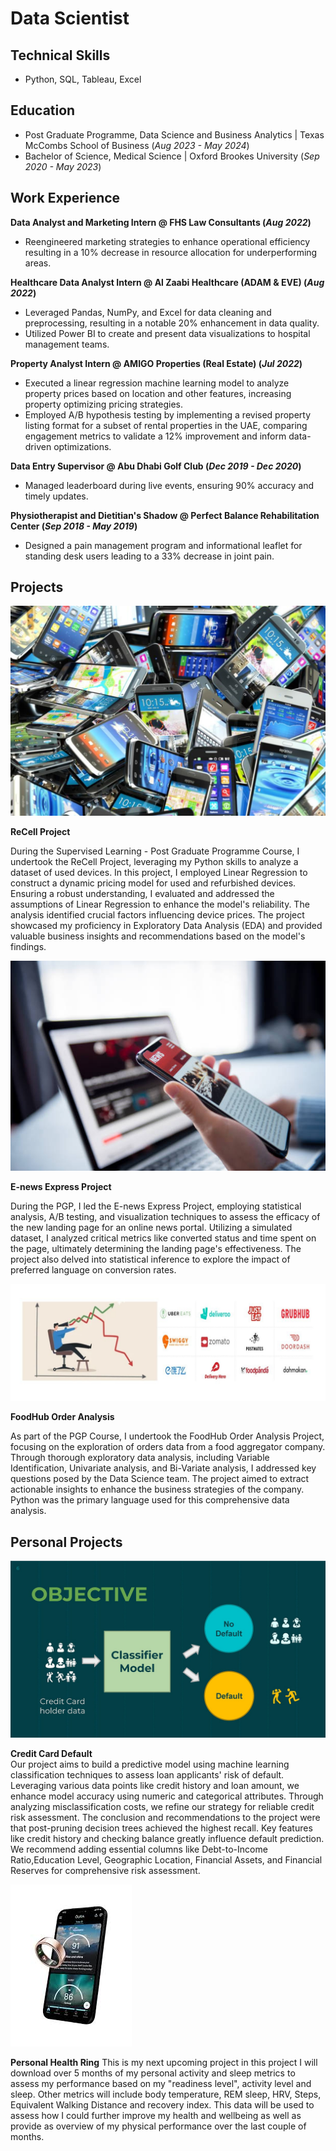 # Data Scientist 

## Technical Skills
- Python, SQL, Tableau, Excel

## Education
- Post Graduate Programme, Data Science and Business Analytics | Texas McCombs School of Business (_Aug 2023 - May 2024_)
- Bachelor of Science, Medical Science | Oxford Brookes University (_Sep 2020 - May 2023_) 

## Work Experience
**Data Analyst and Marketing Intern @ FHS Law Consultants (_Aug 2022_)**
- Reengineered marketing strategies to enhance operational efficiency resulting in a 10% decrease in resource allocation for underperforming areas.

**Healthcare Data Analyst Intern @ Al Zaabi Healthcare (ADAM & EVE) (_Aug 2022_)**
- Leveraged Pandas, NumPy, and Excel for data cleaning and preprocessing, resulting in a notable 20% enhancement in data quality.
- Utilized Power BI to create and present data visualizations to hospital management teams.

**Property Analyst Intern @ AMIGO Properties (Real Estate) (_Jul 2022_)**
- Executed a linear regression machine learning model to analyze property prices based on location and other features, increasing property optimizing pricing strategies.
- Employed A/B hypothesis testing by implementing a revised property listing format for a subset of rental properties in the UAE, comparing engagement metrics to validate a 12% improvement and inform data-driven optimizations.

**Data Entry Supervisor @ Abu Dhabi Golf Club (_Dec 2019 - Dec 2020_)**
- Managed leaderboard during live events, ensuring 90% accuracy and timely updates.

**Physiotherapist and Dietitian's Shadow @ Perfect Balance Rehabilitation Center (_Sep 2018 - May 2019_)**
- Designed a pain management program and informational leaflet for standing desk users leading to a 33% decrease in joint pain.

## Projects

![Recell Image](/images/used-cell-phones-111821.jpeg)

**ReCell Project**  

During the Supervised Learning - Post Graduate Programme Course, I undertook the ReCell Project, leveraging my Python skills to analyze a dataset of used devices. In this project, I employed Linear Regression to construct a dynamic pricing model for used and refurbished devices. Ensuring a robust understanding, I evaluated and addressed the assumptions of Linear Regression to enhance the model's reliability. The analysis identified crucial factors influencing device prices. The project showcased my proficiency in Exploratory Data Analysis (EDA) and provided valuable business insights and recommendations based on the model's findings.

![E News Image](/images/E-news2.jpeg)
  
**E-news Express Project**

During the PGP, I led the E-news Express Project, employing statistical analysis, A/B testing, and visualization techniques to assess the efficacy of the new landing page for an online news portal. Utilizing a simulated dataset, I analyzed critical metrics like converted status and time spent on the page, ultimately determining the landing page's effectiveness. The project also delved into statistical inference to explore the impact of preferred language on conversion rates.

![Food Hub Images](/images/Hubfood.jpeg)

**FoodHub Order Analysis**

As part of the PGP Course, I undertook the FoodHub Order Analysis Project, focusing on the exploration of orders data from a food aggregator company. Through thorough exploratory data analysis, including Variable Identification, Univariate analysis, and Bi-Variate analysis, I addressed key questions posed by the Data Science team. The project aimed to extract actionable insights to enhance the business strategies of the company. Python was the primary language used for this comprehensive data analysis.

## Personal Projects

![Credit Card Default](/images/defaulting_card.jpeg)

**Credit Card Default**  
Our project aims to build a predictive model using machine learning classification techniques to assess loan applicants' risk of default. Leveraging various data points like credit history and loan amount, we enhance model accuracy using numeric and categorical attributes. Through analyzing misclassification costs, we refine our strategy for reliable credit risk assessment. The conclusion and recommendations to the project were that post-pruning decision trees achieved the highest recall. Key features like credit history and checking balance greatly influence default prediction. We recommend adding essential columns like Debt-to-Income Ratio,Education Level, Geographic Location, Financial Assets, and Financial Reserves for comprehensive risk assessment.

![Oura Health Metrics](/images/oura.jpeg)

**Personal Health Ring** 
This is my next upcoming project in this project I will download over 5 months of my personal activity and sleep metrics to assess my performance based on my "readiness level", activity level and sleep. Other metrics will include body temperature, REM sleep, HRV, Steps, Equivalent Walking Distance and recovery index. This data will be used to assess how I could further improve my health and wellbeing as well as provide as overview of my physical performance over the last couple of months. 



